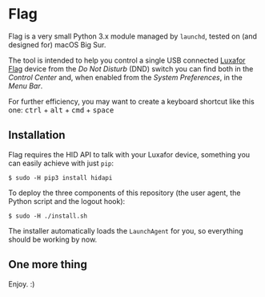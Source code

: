 # Flag

Flag is a very small Python 3.x module managed by `launchd`, tested on (and designed for) macOS Big Sur.

The tool is intended to help you control a single USB connected [Luxafor Flag](https://luxafor.com/flag-usb-busylight-availability-indicator/) device from the *Do Not Disturb* (DND) switch you can find both in the *Control Center* and, when enabled from the *System Preferences*, in the *Menu Bar*. 

For further efficiency, you may want to create a keyboard shortcut like this one: <kbd>ctrl</kbd> + <kbd>alt</kbd> + <kbd>cmd</kbd> + <kbd>space</kbd>

## Installation

Flag requires the HID API to talk with your Luxafor device, something you can easily achieve with just `pip`:

```
$ sudo -H pip3 install hidapi
```

To deploy the three components of this repository (the user agent, the Python script and the logout hook):

```
$ sudo -H ./install.sh
```

The installer automatically loads the `LaunchAgent` for you, so everything should be working by now.

## One more thing

Enjoy. :)
